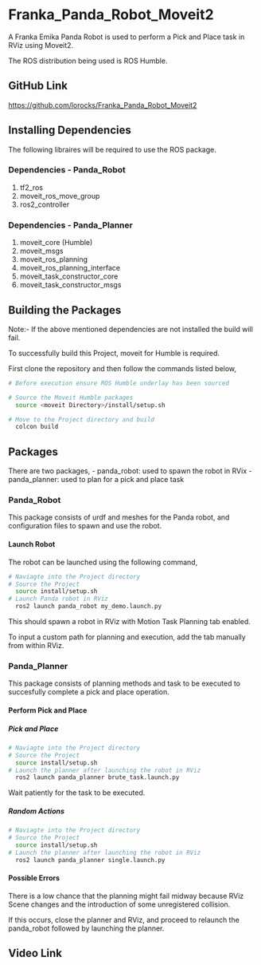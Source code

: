 # Franka_Panda_Robot_Moveit2
A Franka Emika Panda Robot is used to perform a Pick and Place task in RViz using Moveit2.

The ROS distribution being used is ROS Humble.


## GitHub Link
https://github.com/lorocks/Franka_Panda_Robot_Moveit2


## Installing Dependencies
The following libraires will be required to use the ROS package.

### Dependencies - Panda_Robot
1. tf2_ros
2. moveit_ros_move_group
3. ros2_controller

### Dependencies - Panda_Planner
1. moveit_core (Humble)
2. moveit_msgs
3. moveit_ros_planning
4. moveit_ros_planning_interface
5. moveit_task_constructor_core
6. moveit_task_constructor_msgs


## Building the Packages
Note:- If the above mentioned dependencies are not installed the build will fail.

To successfully build this Project, moveit for Humble is required.

First clone the repository and then follow the commands listed below,

```bash
# Before execution ensure ROS Humble underlay has been sourced

# Source the Moveit Humble packages
  source <moveit Directory>/install/setup.sh

# Move to the Project directory and build
  colcon build
```


## Packages
There are two packages, 
    - panda_robot: used to spawn the robot in RVix
    - panda_planner: used to plan for a pick and place task

### Panda_Robot
This package consists of urdf and meshes for the Panda robot, and configuration files to spawn and use the robot.

#### Launch Robot
The robot can be launched using the following command,
```bash
# Naviagte into the Project directory
# Source the Project
  source install/setup.sh
# Launch Panda robot in RViz
  ros2 launch panda_robot my_demo.launch.py
```

This should spawn a robot in RViz with Motion Task Planning tab enabled.

To input a custom path for planning and execution, add the tab manually from within RViz.

### Panda_Planner
This package consists of planning methods and task to be executed to succesfully complete a pick and place operation.

#### Perform Pick and Place
##### Pick and Place
```bash
# Naviagte into the Project directory
# Source the Project
  source install/setup.sh
# Launch the planner after launching the robot in RViz
  ros2 launch panda_planner brute_task.launch.py
```

Wait patiently for the task to be executed.

##### Random Actions
```bash
# Naviagte into the Project directory
# Source the Project
  source install/setup.sh
# Launch the planner after launching the robot in RViz
  ros2 launch panda_planner single.launch.py
```

#### Possible Errors
There is a low chance that the planning might fail midway because RViz Scene changes and the introduction of some unregistered collision.

If this occurs, close the planner and RViz, and proceed to relaunch the panda_robot followed by launching the planner.


## Video Link
